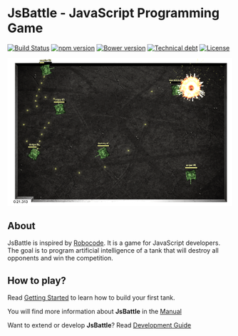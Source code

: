 # JsBattle - JavaScript Programming Game

[![Build Status](https://travis-ci.org/jamro/jsbattle.svg?branch=master)](https://travis-ci.org/jamro/jsbattle)
[![npm version](https://badge.fury.io/js/jsbattle.svg)](https://badge.fury.io/js/jsbattle)
[![Bower version](https://badge.fury.io/bo/jsbattle.svg)](https://badge.fury.io/bo/jsbattle)
[![Technical debt](https://sonarcloud.io/api/project_badges/measure?project=jamro-github%3Ajsbattle&metric=sqale_index)](https://sonarcloud.io/dashboard?id=jamro-github%3Ajsbattle)
[![License](https://img.shields.io/github/license/jamro/jsbattle.svg)](https://opensource.org/licenses/MIT)


![alt text](/docs/img/screenshot.png)

## About
JsBattle is inspired by [Robocode](http://robocode.sourceforge.net/). It is a game for JavaScript developers. The goal is to program artificial intelligence of a tank that will destroy all opponents and win the competition.

## How to play?

Read [Getting Started](/docs/getting_started.md) to learn how to build your first tank.

You will find more information about **JsBattle** in the [Manual](/docs/manual/README.md)

Want to extend or develop **JsBattle**? Read [Development Guide](/docs/dev_guide/README.md)
